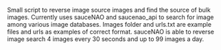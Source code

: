 Small script to reverse image source images and find the source of bulk images.
Currently uses sauceNAO and saucenao_api to search for image among various image databases.
Images folder and urls.txt are example files and urls as examples of correct format.
sauceNAO is able to reverse image search 4 images every 30 seconds and up to 99 images a day.